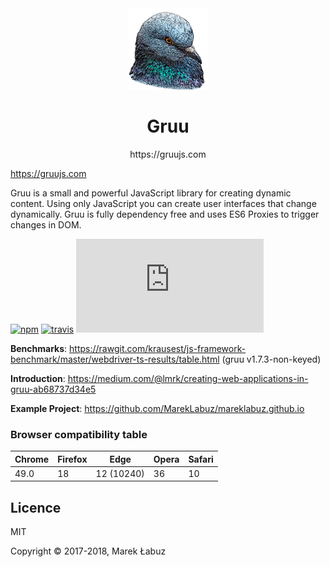 <div align="center">
  <a href="#">
    <img width="130" height="130" src="https://raw.githubusercontent.com/MarekLabuz/gruu/master/logo.png" />
  </a>
  <h1>Gruu</h1>
  <p>
    https://gruujs.com
  </p>
</div>

https://gruujs.com

Gruu is a small and powerful JavaScript library for creating dynamic content. Using only JavaScript you can create user interfaces that change dynamically. Gruu is fully dependency free and uses ES6 Proxies to trigger changes in DOM.

[![npm](https://img.shields.io/npm/v/gruujs.svg)](http://npm.im/gruujs)
[![travis](https://travis-ci.org/MarekLabuz/gruu.svg?branch=master)](https://travis-ci.org/MarekLabuz/gruu)
[![gzip size](http://img.badgesize.io/https://gruujs.com/gruu.js?compression=gzip)](https://gruujs.com/gruu.js)

**Benchmarks**: https://rawgit.com/krausest/js-framework-benchmark/master/webdriver-ts-results/table.html (gruu v1.7.3-non-keyed)

**Introduction**: https://medium.com/@lmrk/creating-web-applications-in-gruu-ab68737d34e5

**Example Project**: https://github.com/MarekLabuz/mareklabuz.github.io

### Browser compatibility table

| Chrome | Firefox | Edge | Opera | Safari |
|---|---|---|---|---|
| 49.0 | 18 | 12 (10240) | 36 | 10 |

## Licence

MIT

Copyright © 2017-2018, Marek Łabuz
